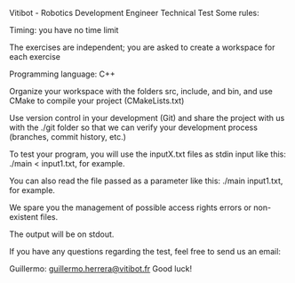 Vitibot - Robotics Development Engineer Technical Test
Some rules:

Timing: you have no time limit

The exercises are independent; you are asked to create a workspace for each exercise

Programming language: C++

Organize your workspace with the folders src, include, and bin, and use CMake to compile your project (CMakeLists.txt)

Use version control in your development (Git) and share the project with us with the ./git folder so that we can verify your development process (branches, commit history, etc.)

To test your program, you will use the inputX.txt files as stdin input like this:
./main < input1.txt, for example.

You can also read the file passed as a parameter like this:
./main input1.txt, for example.

We spare you the management of possible access rights errors or non-existent files.

The output will be on stdout.

If you have any questions regarding the test, feel free to send us an email:

Guillermo: guillermo.herrera@vitibot.fr
Good luck!






